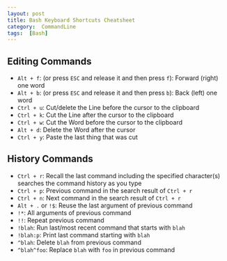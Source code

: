 ```yaml
---
layout: post
title: Bash Keyboard Shortcuts Cheatsheet
category:  CommandLine
tags:  [Bash]
---
```


## Editing Commands

 * `Alt + f`: (or press `ESC` and release it and then press `f`): Forward (right) one word
 * `Alt + b`: (or press `ESC` and release it and then press `b`): Back (left) one word
 * `Ctrl + u`: Cut/delete the Line before the cursor to the clipboard
 * `Ctrl + k`: Cut the Line after the cursor to the clipboard
 * `Ctrl + w`: Cut the Word before the cursor to the clipboard
 * `Alt + d`: Delete the Word after the cursor
 * `Ctrl + y`: Paste the last thing that was cut

<!--more-->

## History Commands

 * `Ctrl + r`: Recall the last command including the specified character(s) searches the command history as you type
 * `Ctrl + p`: Previous command in the search result of `Ctrl + r`
 * `Ctrl + n`: Next command in the search result of `Ctrl + r`
 * `Alt + .` or `!$`: Reuse the last argument of previous command
 * `!*`: All arguments of previous command
 * `!!`: Repeat previous command
 * `!blah`: Run last/most recent command that starts with `blah`
 * `!blah:p`: Print last command starting with `blah`    
 * `^blah`: Delete `blah` from previous command
 * `^blah^foo`: Replace `blah` with `foo` in previous command
